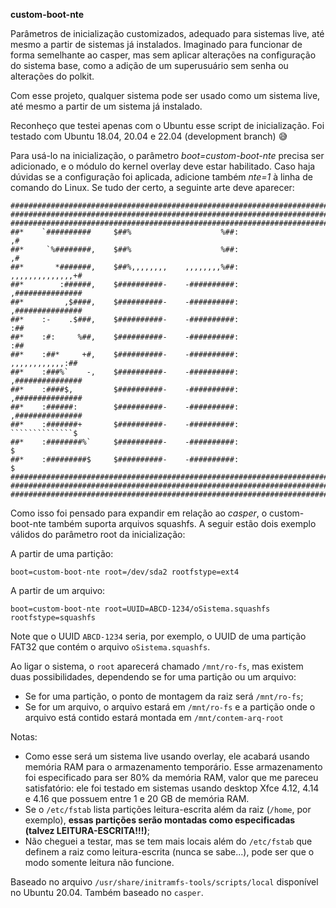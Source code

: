 **custom-boot-nte**

Parâmetros de inicialização customizados, adequado para sistemas live, até mesmo a partir de sistemas já instalados. Imaginado para funcionar de forma semelhante ao casper, mas sem aplicar alterações na configuração do sistema base, como a adição de um superusuário sem senha ou alterações do polkit.

Com esse projeto, qualquer sistema pode ser usado como um sistema live, até mesmo a partir de um sistema já instalado.

Reconheço que testei apenas com o Ubuntu esse script de inicialização. Foi testado com Ubuntu 18.04, 20.04 e 22.04 (development branch) 😅️

Para usá-lo na inicialização, o parâmetro *boot=custom-boot-nte* precisa ser adicionado, e o módulo do kernel overlay deve estar habilitado. Caso haja dúvidas se a configuração foi aplicada, adicione também *nte=1* à linha de comando do Linux. Se tudo der certo, a seguinte arte deve aparecer:

```
#######################################################################
#######################################################################
#######################################################################
##*    `##########     $##%                    %##:                  ,#
##*     `%########,    $##%                    %##:                  ,#
##*       *#######,    $##%,,,,,,,,    ,,,,,,,,%##:    ,,,,,,,,,,,,,,+#
##*        :######,    $##########-    -##########:    ,###############
##*         ,$####,    $##########-    -##########:    ,###############
##*    :-    .$###,    $##########-    -##########:                 :##
##*    :#:     %##,    $##########-    -##########:                 :##
##*    :##*     +#,    $##########-    -##########:     ,,,,,,,,,,,,:##
##*    :###%`    -,    $##########-    -##########:    ,###############
##*    :####$,         $##########-    -##########:    ,###############
##*    :######:        $##########-    -##########:    ,###############
##*    :#######+       $##########-    -##########:     ``````````````$
##*    :########%`     $##########-    -##########:                   $
##*    :#########$     $##########-    -##########:                   $
#######################################################################
#######################################################################
#######################################################################
```
Como isso foi pensado para expandir em relação ao *casper*, o custom-boot-nte também suporta arquivos squashfs. A seguir estão dois exemplo válidos do parâmetro root da inicialização:

A partir de uma partição:
```
boot=custom-boot-nte root=/dev/sda2 rootfstype=ext4
```
A partir de um arquivo:
```
boot=custom-boot-nte root=UUID=ABCD-1234/oSistema.squashfs rootfstype=squashfs
```
Note que o UUID `ABCD-1234` seria, por exemplo, o UUID de uma partição FAT32 que contém o arquivo `oSistema.squashfs`.

Ao ligar o sistema, o `root` aparecerá chamado `/mnt/ro-fs`, mas existem duas possibilidades, dependendo se for uma partição ou um arquivo:
- Se for uma partição, o ponto de montagem da raiz será `/mnt/ro-fs`;
- Se for um arquivo, o arquivo estará em `/mnt/ro-fs` e a partição onde o arquivo está contido estará montada em `/mnt/contem-arq-root`

Notas:

- Como esse será um sistema live usando overlay, ele acabará usando memória RAM para o armazenamento temporário. Esse armazenamento foi especificado para ser 80% da memória RAM, valor que me pareceu satisfatório: ele foi testado em sistemas usando desktop Xfce 4.12, 4.14 e 4.16 que possuem entre 1 e 20 GB de memória RAM.
- Se o `/etc/fstab` lista partições leitura-escrita além da raiz (`/home`, por exemplo), **essas partições serão montadas como especificadas (talvez LEITURA-ESCRITA!!!)**;
- Não cheguei a testar, mas se tem mais locais além do `/etc/fstab` que definem a raiz como leitura-escrita (nunca se sabe...), pode ser que o modo somente leitura não funcione.

Baseado no arquivo `/usr/share/initramfs-tools/scripts/local` disponível no Ubuntu 20.04. Também baseado no `casper`.
